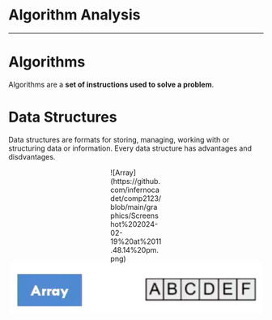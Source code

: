 # Algorithm Analysis
***

# Algorithms
Algorithms are a **set of instructions used to solve a problem**.

# Data Structures
Data structures are formats for storing, managing, working with or structuring data or information.
Every data structure has advantages and disdvantages.

<div style="width:20%; margin: auto;">
    ![Array](https://github.com/infernocadet/comp2123/blob/main/graphics/Screenshot%202024-02-19%20at%2011.48.14%20pm.png)
</div>

<div style="text-align:center">
    <img src="https://github.com/infernocadet/comp2123/blob/main/graphics/Screenshot%202024-02-19%20at%2011.48.14%20pm.png" alt="Array">
</div>
